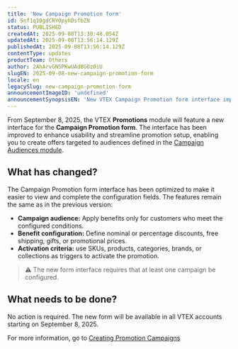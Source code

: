 ```yaml
---
title: 'New Campaign Promotion form'
id: 5nf1q10gdCRY0pyhDsfbZN
status: PUBLISHED
createdAt: 2025-09-08T13:30:48.054Z
updatedAt: 2025-09-08T13:56:14.129Z
publishedAt: 2025-09-08T13:56:14.129Z
contentType: updates
productTeam: Others
author: 2AhArvGNSPKwUAd8GOz0iU
slugEN: 2025-09-08-new-campaign-promotion-form
locale: en
legacySlug: new-campaign-promotion-form
announcementImageID: 'undefined'
announcementSynopsisEN: 'New VTEX Campaign Promotion form interface improves usability and offer segmentation.'
---
```


From September 8, 2025, the VTEX **Promotions** module will feature a new interface for the **Campaign Promotion form**. The interface has been improved to enhance usability and streamline promotion setup, enabling you to create offers targeted to audiences defined in the [Campaign Audiences module](https://help.vtex.com/en/tutorial/criar-audiencia-de-campanhas--6cnuDZJzIkIeocewAQQK4K).

## What has changed?
The Campaign Promotion form interface has been optimized to make it easier to view and complete the configuration fields. The features remain the same as in the previous version:

- **Campaign audience:** Apply benefits only for customers who meet the configured conditions.
- **Benefit configuration:** Define nominal or percentage discounts, free shipping, gifts, or promotional prices.
- **Activation criteria:** use SKUs, products, categories, brands, or collections as triggers to activate the promotion.

> ⚠️ The new form interface requires that at least one campaign be configured.

## What needs to be done?
No action is required. The new form will be available in all VTEX accounts starting on September 8, 2025.

For more information, go to [Creating Promotion Campaigns](https://help.vtex.com/en/tutorial/promocao-de-campanha--1ChYXhK2AQGuS6wAqS8Ume)

